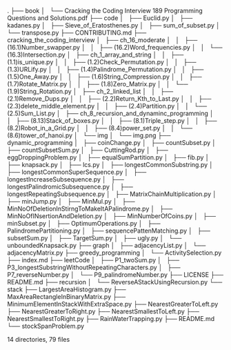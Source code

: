 .
├── book
│   └── Cracking the Coding Interview 189 Programming Questions and Solutions.pdf
├── code
│   ├── Euclid.py
│   ├── kadanes.py
│   ├── Sieve_of_Eratosthenes.py
│   ├── sum_of_subset.py
│   └── transpose.py
├── CONTRIBUTING.md
├── cracking_the_coding_interview
│   ├── ch_16_moderate
│   │   ├── (16.1)Number_swapper.py
│   │   ├── (16.2)Word_frequencies.py
│   │   └── (16.3)Intersection.py
│   ├── ch_1_array_and_string
│   │   ├── (1.1)is_unique.py
│   │   ├── (1.2)Check_Permutation.py
│   │   ├── (1.3)URLify.py
│   │   ├── (1.4)Palindrome_Permutation.py
│   │   ├── (1.5)One_Away.py
│   │   ├── (1.6)String_Compression.py
│   │   ├── (1.7)Rotate_Matrix.py
│   │   ├── (1.8)Zero_Matrix.py
│   │   └── (1.9)String_Rotation.py
│   ├── ch_2_linked_list
│   │   ├── (2.1)Remove_Dups.py
│   │   ├── (2.2)Return_Kth_to_Last.py
│   │   ├── (2.3)delete_middle_element.py
│   │   ├── (2.4)Partition.py
│   │   └── (2.5)Sum_List.py
│   ├── ch_8_recursion_and_dynaminc_programming
│   │   ├── (8.13)Stack_of_boxes.py
│   │   ├── (8.1)Triple_step.py
│   │   ├── (8.2)Robot_in_a_Grid.py
│   │   ├── (8.4)power_set.py
│   │   └── (8.6)tower_of_hanoi.py
│   └── img
│       └── img.png
├── dynamic_programming
│   ├── coinChange.py
│   ├── countSubset.py
│   ├── countSubsetSum.py
│   ├── CuttingRod.py
│   ├── eggDroppingProblem.py
│   ├── equalSumPartition.py
│   ├── fib.py
│   ├── knapsack.py
│   ├── lcs.py
│   ├── longestCommonSubstring.py
│   ├── longestCommonSuperSequence.py
│   ├── longestIncreaseSubsequence.py
│   ├── longestPalindromicSubsequence.py
│   ├── longestRepeatingSubsequence.py
│   ├── MatrixChainMultiplication.py
│   ├── minJump.py
│   ├── MinMul.py
│   ├── MinNoOfDeletionInStirngToMakeItAPalindrome.py
│   ├── MinNoOfINsertionAndDeletion.py
│   ├── MinNumberOfCoins.py
│   ├── minSubset.py
│   ├── OptimumOperations.py
│   ├── PalindromePartitioning.py
│   ├── sequencePattenMatching.py
│   ├── subsetSum.py
│   ├── TargetSum.py
│   ├── ugly.py
│   └── unboundedKnapsack.py
├── graph
│   ├── adjacencyList.py
│   └── adjacencyMatrix.py
├── greedy_programming
│   └── ActivitySelection.py
├── index.md
├── leetCode
│   ├── P1_twoSum.py
│   ├── P3_longestSubstringWithoutRepeatingCharacters.py
│   ├── P7_reverseNumber.py
│   └── P9_palindromeNumber.py
├── LICENSE
├── README.md
├── recursion
│   └── ReverseAStackUsingRecursion.py
└── stack
    ├── LargestAreaHistogram.py
    ├── MaxAreaRectangleInBinaryMatrix.py
    ├── MinimumElementInStackWithExtraSpace.py
    ├── NearestGreaterToLeft.py
    ├── NearestGreaterToRight.py
    ├── NearestSmallestToLeft.py
    ├── NearestSmallestToRight.py
    ├── RainWaterTrapping.py
    ├── README.md
    └── stockSpanProblem.py

14 directories, 79 files
